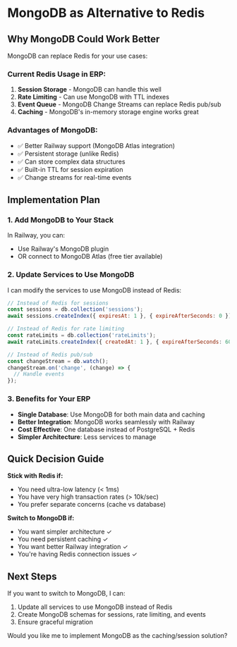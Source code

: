 # MongoDB as Alternative to Redis

## Why MongoDB Could Work Better

MongoDB can replace Redis for your use cases:

### Current Redis Usage in ERP:
1. **Session Storage** - MongoDB can handle this well
2. **Rate Limiting** - Can use MongoDB with TTL indexes
3. **Event Queue** - MongoDB Change Streams can replace Redis pub/sub
4. **Caching** - MongoDB's in-memory storage engine works great

### Advantages of MongoDB:
- ✅ Better Railway support (MongoDB Atlas integration)
- ✅ Persistent storage (unlike Redis)
- ✅ Can store complex data structures
- ✅ Built-in TTL for session expiration
- ✅ Change streams for real-time events

## Implementation Plan

### 1. Add MongoDB to Your Stack

In Railway, you can:
- Use Railway's MongoDB plugin
- OR connect to MongoDB Atlas (free tier available)

### 2. Update Services to Use MongoDB

I can modify the services to use MongoDB instead of Redis:

```javascript
// Instead of Redis for sessions
const sessions = db.collection('sessions');
await sessions.createIndex({ expiresAt: 1 }, { expireAfterSeconds: 0 });

// Instead of Redis for rate limiting  
const rateLimits = db.collection('rateLimits');
await rateLimits.createIndex({ createdAt: 1 }, { expireAfterSeconds: 60 });

// Instead of Redis pub/sub
const changeStream = db.watch();
changeStream.on('change', (change) => {
  // Handle events
});
```

### 3. Benefits for Your ERP

- **Single Database**: Use MongoDB for both main data and caching
- **Better Integration**: MongoDB works seamlessly with Railway
- **Cost Effective**: One database instead of PostgreSQL + Redis
- **Simpler Architecture**: Less services to manage

## Quick Decision Guide

**Stick with Redis if:**
- You need ultra-low latency (< 1ms)
- You have very high transaction rates (> 10k/sec)
- You prefer separate concerns (cache vs database)

**Switch to MongoDB if:**
- You want simpler architecture ✓
- You need persistent caching ✓
- You want better Railway integration ✓
- You're having Redis connection issues ✓

## Next Steps

If you want to switch to MongoDB, I can:
1. Update all services to use MongoDB instead of Redis
2. Create MongoDB schemas for sessions, rate limiting, and events
3. Ensure graceful migration

Would you like me to implement MongoDB as the caching/session solution?